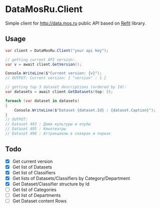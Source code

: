 # DataMosRu.Client

Simple client for http://data.mos.ru public API based on [Refit](https://github.com/paulcbetts/refit) library.

## Usage

```csharp
var client = DataMosRu.Client("your api key");

// getting current API version:
var v = await client.GetVersion();

Console.WriteLine($"Current version: {v}");
// OUTPUT: Current version: { "version" : 1 }

// getting top 3 dataset descriptions (ordered by Id):
var datasets = await client.GetDatasets(top: 3);

foreach (var dataset in datasets)
{
    Console.WriteLine($"Dataset {dataset.Id} : {dataset.Caption}");
}
// OUTPUT:
// Dataset 493 : Дома культуры и клубы
// Dataset 495 : Кинотеатры
// Dataset 498 : Аттракционы в скверах и парках

```

## Todo
- [x] Get current version
- [x] Get list of Datasets
- [x] Get list of Classifiers
- [x] Get lists of Datasets/Classifiers by Category/Department
- [x] Get Dataset/Classifier structure by Id
- [ ] Get list of Categories
- [ ] Get list of Departments
- [ ] Get Dataset content Rows